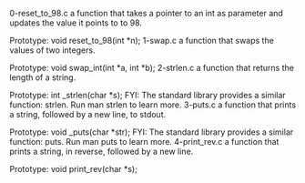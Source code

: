 0-reset_to_98.c a function that takes a pointer to an int as parameter and updates the value it points to to 98.

Prototype: void reset_to_98(int *n);
1-swap.c a function that swaps the values of two integers.

Prototype: void swap_int(int *a, int *b);
2-strlen.c  a function that returns the length of a string.

Prototype: int _strlen(char *s);
FYI: The standard library provides a similar function: strlen. Run man strlen to learn more.
3-puts.c a function that prints a string, followed by a new line, to stdout.

Prototype: void _puts(char *str);
FYI: The standard library provides a similar function: puts. Run man puts to learn more.
4-print_rev.c a function that prints a string, in reverse, followed by a new line.

Prototype: void print_rev(char *s);
